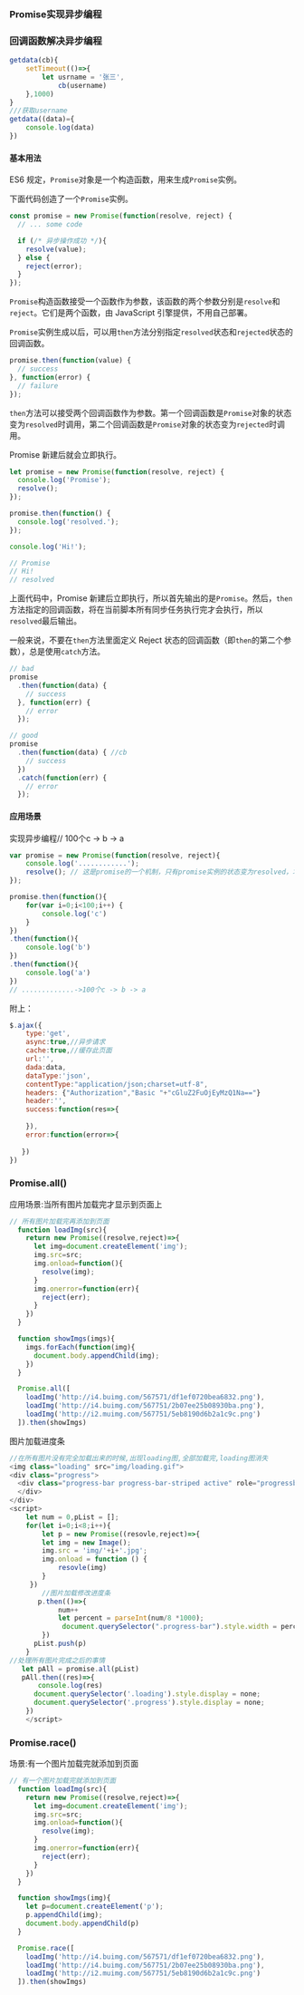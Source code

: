 ### Promise实现异步编程

### 回调函数解决异步编程

```js
getdata(cb){
    setTimeout(()=>{
        let usrname = '张三',
            cb(username)
    },1000)
}
///获取username
getdata((data)={
    console.log(data)
})
```



#### 基本用法

ES6 规定，`Promise`对象是一个构造函数，用来生成`Promise`实例。

下面代码创造了一个`Promise`实例。

```javascript
const promise = new Promise(function(resolve, reject) {
  // ... some code

  if (/* 异步操作成功 */){
    resolve(value);
  } else {
    reject(error);
  }
});
```

`Promise`构造函数接受一个函数作为参数，该函数的两个参数分别是`resolve`和`reject`。它们是两个函数，由 JavaScript 引擎提供，不用自己部署。

`Promise`实例生成以后，可以用`then`方法分别指定`resolved`状态和`rejected`状态的回调函数。

```javascript
promise.then(function(value) {
  // success
}, function(error) {
  // failure
});
```

`then`方法可以接受两个回调函数作为参数。第一个回调函数是`Promise`对象的状态变为`resolved`时调用，第二个回调函数是`Promise`对象的状态变为`rejected`时调用。

Promise 新建后就会立即执行。

```javascript
let promise = new Promise(function(resolve, reject) {
  console.log('Promise');
  resolve();
});

promise.then(function() {
  console.log('resolved.');
});

console.log('Hi!');

// Promise
// Hi!
// resolved
```

上面代码中，Promise 新建后立即执行，所以首先输出的是`Promise`。然后，`then`方法指定的回调函数，将在当前脚本所有同步任务执行完才会执行，所以`resolved`最后输出。

一般来说，不要在`then`方法里面定义 Reject 状态的回调函数（即`then`的第二个参数），总是使用`catch`方法。

```javascript
// bad
promise
  .then(function(data) {
    // success
  }, function(err) {
    // error
  });

// good
promise
  .then(function(data) { //cb
    // success
  })
  .catch(function(err) {
    // error
  });
```

#### 应用场景

实现异步编程// 100个c -> b -> a

```jsx
var promise = new Promise(function(resolve, reject){
    console.log('............');
    resolve(); // 这是promise的一个机制，只有promise实例的状态变为resolved，才会会触发then回调函数
});

promise.then(function(){
    for(var i=0;i<100;i++) {
        console.log('c')
    }    
})
.then(function(){
    console.log('b')
})
.then(function(){
    console.log('a')
})
// .............->100个c -> b -> a
```

附上：

```js
$.ajax({
    type:'get',
    async:true,//异步请求
    cache:true,//缓存此页面
    url:'',
    dada:data,
    dataType:'json',
    contentType:"application/json;charset=utf-8",
    headers: {"Authorization","Basic "+"cGluZ2FuOjEyMzQ1Na=="}
    header:'',
    success:function(res=>{
                      
    }),
    error:function(error=>{
    
   })
})
```



### Promise.all()

应用场景:当所有图片加载完才显示到页面上

```js
// 所有图片加载完再添加到页面
  function loadImg(src){
    return new Promise((resolve,reject)=>{
      let img=document.createElement('img');
      img.src=src;
      img.onload=function(){
        resolve(img);
      }
      img.onerror=function(err){
        reject(err);
      }
    })
  }

  function showImgs(imgs){
    imgs.forEach(function(img){
      document.body.appendChild(img);
    })
  }

  Promise.all([
    loadImg('http://i4.buimg.com/567571/df1ef0720bea6832.png'),
    loadImg('http://i4.buimg.com/567751/2b07ee25b08930ba.png'),
    loadImg('http://i2.muimg.com/567751/5eb8190d6b2a1c9c.png')
  ]).then(showImgs)

```

图片加载进度条

```js
//在所有图片没有完全加载出来的时候,出现loading图,全部加载完,loading图消失
<img class="loading" src="img/loading.gif">
<div class="progress">
  <div class="progress-bar progress-bar-striped active" role="progressbar" aria-valuenow="45" aria-valuemin="0" aria-valuemax="100" style="width: 0">
  </div>
</div>
<script>
    let num = 0,pList = [];
    for(let i=0;i<8;i++){
        let p = new Promise((resovle,reject)=>{
        let img = new Image();
        img.src = 'img/'+i+'.jpg';
        img.onload = function () {
            resovle(img)
        }
     })
        //图片加载修改进度条
       p.then(()=>{
            num++
            let percent = parseInt(num/8 *1000);
             document.querySelector(".progress-bar").style.width = percent +'%';
        })
      pList.push(p)
    }
//处理所有图片完成之后的事情
   let pAll = promise.all(pList)
   pAll.then((res)=>{
       console.log(res)
      document.querySelector('.loading').style.display = none;
      document.querySelector('.progress').style.display = none;
    })
    </script>
```





### Promise.race()

场景:有一个图片加载完就添加到页面

```js
// 有一个图片加载完就添加到页面
  function loadImg(src){
    return new Promise((resolve,reject)=>{
      let img=document.createElement('img');
      img.src=src;
      img.onload=function(){
        resolve(img);
      }
      img.onerror=function(err){
        reject(err);
      }
    })
  }

  function showImgs(img){
    let p=document.createElement('p');
    p.appendChild(img);
    document.body.appendChild(p)
  }

  Promise.race([
    loadImg('http://i4.buimg.com/567571/df1ef0720bea6832.png'),
    loadImg('http://i4.buimg.com/567751/2b07ee25b08930ba.png'),
    loadImg('http://i2.muimg.com/567751/5eb8190d6b2a1c9c.png')
  ]).then(showImgs)

```

